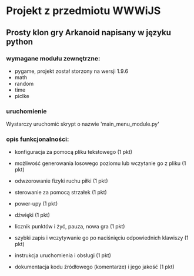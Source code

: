 # Projekt z przedmiotu WWWiJS

## Prosty klon gry Arkanoid napisany w języku python

### wymagane modułu zewnętrzne:
- pygame, projekt został storzony na wersji 1.9.6
- math
- random
- time
- piclke

### uruchomienie
Wystarczy uruchomić skrypt o nazwie 'main\_menu\_module.py'

### opis funkcjonalności:
- konfiguracja za pomocą pliku tekstowego (1 pkt)
- możliwość generowania losowego poziomu lub wczytanie go z pliku (1 pkt)
- odwzorowanie fizyki ruchu piłki (1 pkt)
- sterowanie za pomocą strzałek (1 pkt)
- power-upy (1 pkt)
- dźwięki (1 pkt)
- licznik punktów i żyć, pauza, nowa gra (1 pkt)
- szybki zapis i wczytywanie go po naciśnięciu odpowiednich klawiszy (1 pkt)

- instrukcja uruchomienia i obsługi (1 pkt)
- dokumentacja kodu źródłowego (komentarze) i jego jakość (1 pkt)
